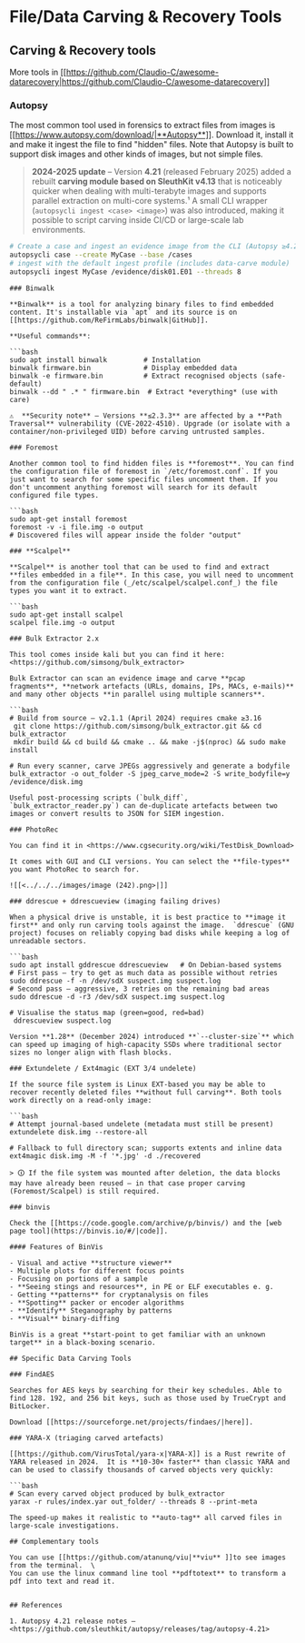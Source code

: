 # File/Data Carving & Recovery Tools


## Carving & Recovery tools

More tools in [[https://github.com/Claudio-C/awesome-datarecovery|https://github.com/Claudio-C/awesome-datarecovery]]

### Autopsy

The most common tool used in forensics to extract files from images is [[https://www.autopsy.com/download/|**Autopsy**]]. Download it, install it and make it ingest the file to find "hidden" files. Note that Autopsy is built to support disk images and other kinds of images, but not simple files.

> **2024-2025 update** – Version **4.21** (released February 2025) added a rebuilt **carving module based on SleuthKit v4.13** that is noticeably quicker when dealing with multi-terabyte images and supports parallel extraction on multi-core systems.¹  A small CLI wrapper (`autopsycli ingest <case> <image>`) was also introduced, making it possible to script carving inside CI/CD or large-scale lab environments.

```bash
# Create a case and ingest an evidence image from the CLI (Autopsy ≥4.21)
autopsycli case --create MyCase --base /cases
# ingest with the default ingest profile (includes data-carve module)
autopsycli ingest MyCase /evidence/disk01.E01 --threads 8
```
```
### Binwalk 

**Binwalk** is a tool for analyzing binary files to find embedded content. It's installable via `apt` and its source is on [[https://github.com/ReFirmLabs/binwalk|GitHub]].

**Useful commands**:

```bash
sudo apt install binwalk         # Installation
binwalk firmware.bin             # Display embedded data
binwalk -e firmware.bin          # Extract recognised objects (safe-default)
binwalk --dd " .* " firmware.bin  # Extract *everything* (use with care)
```
```
⚠️  **Security note** – Versions **≤2.3.3** are affected by a **Path Traversal** vulnerability (CVE-2022-4510). Upgrade (or isolate with a container/non-privileged UID) before carving untrusted samples.

### Foremost

Another common tool to find hidden files is **foremost**. You can find the configuration file of foremost in `/etc/foremost.conf`. If you just want to search for some specific files uncomment them. If you don't uncomment anything foremost will search for its default configured file types.

```bash
sudo apt-get install foremost
foremost -v -i file.img -o output
# Discovered files will appear inside the folder "output"
```
```
### **Scalpel**

**Scalpel** is another tool that can be used to find and extract **files embedded in a file**. In this case, you will need to uncomment from the configuration file (_/etc/scalpel/scalpel.conf_) the file types you want it to extract.

```bash
sudo apt-get install scalpel
scalpel file.img -o output
```
```
### Bulk Extractor 2.x   

This tool comes inside kali but you can find it here: <https://github.com/simsong/bulk_extractor>

Bulk Extractor can scan an evidence image and carve **pcap fragments**, **network artefacts (URLs, domains, IPs, MACs, e-mails)** and many other objects **in parallel using multiple scanners**.

```bash
# Build from source – v2.1.1 (April 2024) requires cmake ≥3.16
 git clone https://github.com/simsong/bulk_extractor.git && cd bulk_extractor
 mkdir build && cd build && cmake .. && make -j$(nproc) && sudo make install

# Run every scanner, carve JPEGs aggressively and generate a bodyfile
bulk_extractor -o out_folder -S jpeg_carve_mode=2 -S write_bodyfile=y /evidence/disk.img
```
```
Useful post-processing scripts (`bulk_diff`, `bulk_extractor_reader.py`) can de-duplicate artefacts between two images or convert results to JSON for SIEM ingestion.

### PhotoRec

You can find it in <https://www.cgsecurity.org/wiki/TestDisk_Download>

It comes with GUI and CLI versions. You can select the **file-types** you want PhotoRec to search for.

![[<../../../images/image (242).png>|]]

### ddrescue + ddrescueview (imaging failing drives)

When a physical drive is unstable, it is best practice to **image it first** and only run carving tools against the image.  `ddrescue` (GNU project) focuses on reliably copying bad disks while keeping a log of unreadable sectors.

```bash
sudo apt install gddrescue ddrescueview   # On Debian-based systems
# First pass – try to get as much data as possible without retries
sudo ddrescue -f -n /dev/sdX suspect.img suspect.log
# Second pass – aggressive, 3 retries on the remaining bad areas
sudo ddrescue -d -r3 /dev/sdX suspect.img suspect.log

# Visualise the status map (green=good, red=bad)
 ddrescueview suspect.log
```
```
Version **1.28** (December 2024) introduced **`--cluster-size`** which can speed up imaging of high-capacity SSDs where traditional sector sizes no longer align with flash blocks.

### Extundelete / Ext4magic (EXT 3/4 undelete)

If the source file system is Linux EXT-based you may be able to recover recently deleted files **without full carving**. Both tools work directly on a read-only image:

```bash
# Attempt journal-based undelete (metadata must still be present)
extundelete disk.img --restore-all

# Fallback to full directory scan; supports extents and inline data
ext4magic disk.img -M -f '*.jpg' -d ./recovered
```
```
> 🛈 If the file system was mounted after deletion, the data blocks may have already been reused – in that case proper carving (Foremost/Scalpel) is still required.

### binvis

Check the [[https://code.google.com/archive/p/binvis/) and the [web page tool](https://binvis.io/#/|code]].

#### Features of BinVis

- Visual and active **structure viewer**
- Multiple plots for different focus points
- Focusing on portions of a sample
- **Seeing stings and resources**, in PE or ELF executables e. g.
- Getting **patterns** for cryptanalysis on files
- **Spotting** packer or encoder algorithms
- **Identify** Steganography by patterns
- **Visual** binary-diffing

BinVis is a great **start-point to get familiar with an unknown target** in a black-boxing scenario.

## Specific Data Carving Tools

### FindAES

Searches for AES keys by searching for their key schedules. Able to find 128. 192, and 256 bit keys, such as those used by TrueCrypt and BitLocker.

Download [[https://sourceforge.net/projects/findaes/|here]].

### YARA-X (triaging carved artefacts)

[[https://github.com/VirusTotal/yara-x|YARA-X]] is a Rust rewrite of YARA released in 2024.  It is **10-30× faster** than classic YARA and can be used to classify thousands of carved objects very quickly:

```bash
# Scan every carved object produced by bulk_extractor
yarax -r rules/index.yar out_folder/ --threads 8 --print-meta
```
```
The speed‐up makes it realistic to **auto-tag** all carved files in large-scale investigations.

## Complementary tools

You can use [[https://github.com/atanunq/viu|**viu** ]]to see images from the terminal.  \
You can use the linux command line tool **pdftotext** to transform a pdf into text and read it.


## References

1. Autopsy 4.21 release notes – <https://github.com/sleuthkit/autopsy/releases/tag/autopsy-4.21>

